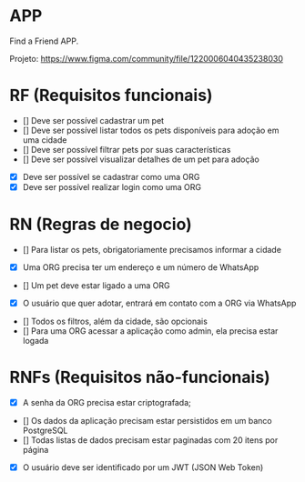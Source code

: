 # APP

Find a Friend APP.

Projeto: https://www.figma.com/community/file/1220006040435238030

# RF (Requisitos funcionais)

- [] Deve ser possível cadastrar um pet
- [] Deve ser possível listar todos os pets disponíveis para adoção em uma cidade
- [] Deve ser possível filtrar pets por suas características
- [] Deve ser possível visualizar detalhes de um pet para adoção
- [x] Deve ser possível se cadastrar como uma ORG
- [x] Deve ser possível realizar login como uma ORG

# RN (Regras de negocio)

- [] Para listar os pets, obrigatoriamente precisamos informar a cidade
- [x] Uma ORG precisa ter um endereço e um número de WhatsApp
- [] Um pet deve estar ligado a uma ORG
- [x] O usuário que quer adotar, entrará em contato com a ORG via WhatsApp
- [] Todos os filtros, além da cidade, são opcionais
- [] Para uma ORG acessar a aplicação como admin, ela precisa estar logada

# RNFs (Requisitos não-funcionais)

- [x] A senha da ORG precisa estar criptografada;
- [] Os dados da aplicação precisam estar persistidos em um banco PostgreSQL
- [] Todas listas de dados precisam estar paginadas com 20 itens por página
- [x] O usuário deve ser identificado por um JWT (JSON Web Token)
